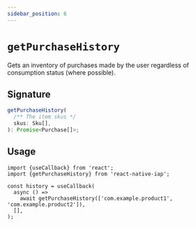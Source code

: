 ```yaml
---
sidebar_position: 6
---
```


# `getPurchaseHistory`

Gets an inventory of purchases made by the user regardless of consumption status (where possible).

## Signature

```ts
getPurchaseHistory(
  /** The item skus */
  skus: Sku[],
): Promise<Purchase[]>;
```

## Usage

```tsx
import {useCallback} from 'react';
import {getPurchaseHistory} from 'react-native-iap';

const history = useCallback(
  async () =>
    await getPurchaseHistory(['com.example.product1', 'com.example.product2']),
  [],
);
```
